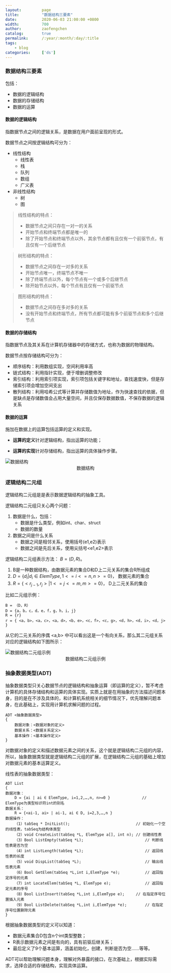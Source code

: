 ```yaml
---
layout:         page
title:          "数据结构三要素"
date:           2020-06-03 21:00:00 +0800
width:          700
author:         zaofengchen
catalog:        true
permalink:      /:year/:month/:day/:title
tags:
    - blog
categories:     ['ds']
---
```


<!-- 渲染公式 -->
<script src="{{ site.url }}/static/js/MathJax.js?config=TeX-AMS-MML_HTMLorMML" type="text/javascript"></script>
<script type="text/x-mathjax-config">
    MathJax.Hub.Config({
        tex2jax: {
        skipTags: ['script', 'noscript', 'style', 'textarea', 'pre'],
        inlineMath: [['$','$']]
        }
    });
</script>
<!-- 渲染公式 -->

### 数据结构三要素
包括：
- 数据的逻辑结构
- 数据的存储结构
- 数据的运算

#### 数据的逻辑结构
指数据节点之间的逻辑关系，是数据在用户面前呈现的形式。

数据节点之间按逻辑结构可分为：
- 线性结构
    - 线性表
    - 栈
    - 队列
    - 数组
    - 广义表
- 非线性结构
    - 树
    - 图

>线性结构的特点：
>- 数据节点之间只存在一对一的关系
>- 开始节点和终端节点都是唯一的
>- 除了开始节点和终端节点以外，其余节点都有且仅有一个前驱节点，有且仅有一个后继节点

>树形结构的特点：
>- 数据节点之间存在一对多的关系
>- 开始节点唯一，终端节点不唯一
>- 除了终端节点以外，每个节点有一个或多个后继节点
>- 除开始节点以外，每个节点有且仅有一个前驱节点

>图形结构的特点：
>- 数据节点之间存在多对多的关系
>- 没有开始节点和终端节点，所有节点都可能有多个前驱节点和多个后继节点

#### 数据的存储结构
指数据节点及其关系在计算机存储器中的存储方式，也称为数据的物理结构。

数据节点按存储结构可分为：
- 顺序结构：利用数组实现，空间利用率高
- 链式结构：利用指针实现，便于增删调整修改
- 索引结构：利用索引项实现，索引项包括关键字和地址，查找速度快，但是存储索引项会增加空间支出
- 散列结构：利用哈希公式等计算并存储数值为地址，作为快速查找的依据，但是缺点是存储数值会占用大量空间，并且仅保存数据数值，不保存数据的逻辑关系

#### 数据的运算
施加在数据上的运算包括运算的定义和实现。

- **运算的定义**针对逻辑结构，指出运算的功能；

- **运算的实现**针对存储结构，指出运算的具体操作步骤。

<img src="https://tva1.sinaimg.cn/large/007S8ZIlgy1gffjzcrz6kj30k80kcjrm.jpg" alt="数据结构" width="{{ page.width}}" align="bottom" />
<center>数据结构</center>

### 逻辑结构二元组
逻辑结构二元组是是表示数据逻辑结构的抽象工具。

逻辑结构二元组只关心两个问题：
1. 数据是什么，包括：
    - 数据是什么类型，例如int、char、struct
    - 数据的数量
2. 数据之间是什么关系
    - 数据之间是相邻关系，使用括号(e1,e2)表示
    - 数据之间是先后关系，使用尖括号<e1,e2>表示

逻辑结构二元组表示方法：
$B=(D,R)$。

1. B是一种数据结构，由数据元素的集合D和D上二元关系的集合R所组成
2. $D=\{d_i|d_i \in ElemType,1<=i<=n,n>=0\}$，
数据元素的集合
3. $R=\{<r_{j-1},r_j>|1<=j<=m,m>=0\}$，
D上二元关系的集合


比如二元组示例：
```
B = （D，R）
D = {a，b，c，d，e，f，g，h，i，j}
R = {r}
r = { <a，b>，<a，c>，<a，d>，<b，e>，<c，f>，<c，g>，<d，h>，<d，i>，<d，j> }
```
从它的二元关系的序偶 <a,b> 中可以看出这是一个有向关系，那么其二元组关系对应的逻辑结构如下图所示：

<img src="https://tva1.sinaimg.cn/large/007S8ZIlgy1gfk5mc4yk8j309d051jr6.jpg" alt="数据结构二元组示例" align="bottom" />
<center>数据结构二元组示例</center>


### 抽象数据类型(ADT)
抽象数据类型只关心数据节点的逻辑结构和抽象运算（即运算的定义），暂不考虑计算机的具体存储结构和运算的具体实现。实质上就是在用抽象的方法描述问题本身，目的是在不涉及具体的，和计算机系统相关的细节情况下，优先理解问题本身，在此基础上，实现用计算机求解问题的过程。

```
ADT <抽象数据类型>
{
    数据对象：<数据对象的定义>
    数据关系：<数据关系定义>
    基本操作：<基本操作定义>
}
```

对数据对象的定义和描述数据元素之间的关系，这个就是逻辑结构二元组的内容，所以，抽象数据类型就是逻辑结构二元组的扩展，在逻辑结构二元组的基础上增加对数据元素的基本运算定义。

线性表的抽象数据类型：
```
ADT List
{
数据对象：
    D = {ai | ai ∈ ElemType, i=1,2,…,n, n>=0 }              // ElemType为类型标识符int的别名
数据关系：
    R = {<ai-1, ai> | ai-1, ai ∈ D, i=2,3,…,n }
数据操作：
    （1）tabSeq * InitList();	                            // 初始化一个空的线性表，tabSeq为结构体类型
    （2）void CreateList(tabSeq *L, ElemType a[], int n);	// 创建线性表
    （3）Bool ListEmpty(tabSeq *L);	                        // 判断线性表是否为空
    （4）int ListLength(tabSeq *L);	                        // 返回线性表的长度
    （5）void DispList(tabSeq *L);	                        // 输出线性表元素
    （6）Bool GetElem(tabSeq *L,int i,ElemType *e);	        // 返回指定序号的元素
    （7）int LocateElem(tabSeq *L, ElemType e);	            // 返回指定元素的序号
    （8）Bool ListInsert(tabSeq *L,int i,ElemType e);	    // 在指定序号位置插入元素
    （9）Bool ListDelete(tabSeq *L,int i,ElemType *e);	    // 在指定序号位置删除元素
}
```

根据抽象数据类型的定义可以知道：
- 数据元素集合D包含n个int类型整数；
- R表示数据元素之间是有向的，具有前驱后继关系；
- 最后定义了9个基本运算，涵盖初始化，创建，判断是否为空……等等。

ADT可以帮助理解问题本身，理解对外暴露的接口，在次基础上，根据实际需求，选择合适的存储结构，实现具体运算。
